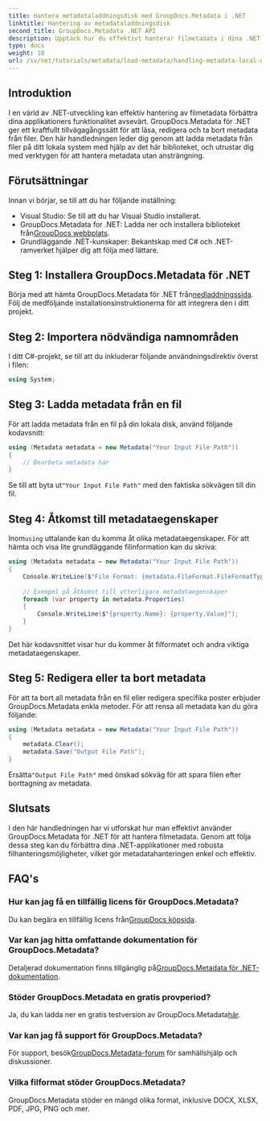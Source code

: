 ```yaml
---
title: Hantera metadataladdningsdisk med GroupDocs.Metadata i .NET
linktitle: Hantering av metadataladdningsdisk
second_title: GroupDocs.Metadata .NET API
description: Upptäck hur du effektivt hanterar filmetadata i dina .NET-applikationer med hjälp av GroupDocs.Metadata. Den här omfattande guiden leder dig genom installationsprocessen och kommer åt metadataegenskaper.
type: docs
weight: 10
url: /sv/net/tutorials/metadata/load-metadata/handling-metadata-local-disk/
---
```

## Introduktion

I en värld av .NET-utveckling kan effektiv hantering av filmetadata förbättra dina applikationers funktionalitet avsevärt. GroupDocs.Metadata för .NET ger ett kraftfullt tillvägagångssätt för att läsa, redigera och ta bort metadata från filer. Den här handledningen leder dig genom att ladda metadata från filer på ditt lokala system med hjälp av det här biblioteket, och utrustar dig med verktygen för att hantera metadata utan ansträngning.

## Förutsättningar

Innan vi börjar, se till att du har följande inställning:

- Visual Studio: Se till att du har Visual Studio installerat.
-  GroupDocs.Metadata for .NET: Ladda ner och installera biblioteket från[GroupDocs webbplats](https://releases.groupdocs.com/metadata/net/).
- Grundläggande .NET-kunskaper: Bekantskap med C# och .NET-ramverket hjälper dig att följa med lättare.

## Steg 1: Installera GroupDocs.Metadata för .NET

 Börja med att hämta GroupDocs.Metadata för .NET från[nedladdningssida](https://releases.groupdocs.com/metadata/net/). Följ de medföljande installationsinstruktionerna för att integrera den i ditt projekt.

## Steg 2: Importera nödvändiga namnområden

I ditt C#-projekt, se till att du inkluderar följande användningsdirektiv överst i filen:

```csharp
using System;
```

## Steg 3: Ladda metadata från en fil

För att ladda metadata från en fil på din lokala disk, använd följande kodavsnitt:

```csharp
using (Metadata metadata = new Metadata("Your Input File Path"))
{
    // Bearbeta metadata här
}
```

 Se till att byta ut`"Your Input File Path"` med den faktiska sökvägen till din fil.

## Steg 4: Åtkomst till metadataegenskaper

 Inom`using` uttalande kan du komma åt olika metadataegenskaper. För att hämta och visa lite grundläggande filinformation kan du skriva:

```csharp
using (Metadata metadata = new Metadata("Your Input File Path"))
{
    Console.WriteLine($"File Format: {metadata.FileFormat.FileFormatType}");
    
    // Exempel på åtkomst till ytterligare metadataegenskaper
    foreach (var property in metadata.Properties)
    {
        Console.WriteLine($"{property.Name}: {property.Value}");
    }
}
```

Det här kodavsnittet visar hur du kommer åt filformatet och andra viktiga metadataegenskaper. 

## Steg 5: Redigera eller ta bort metadata

För att ta bort all metadata från en fil eller redigera specifika poster erbjuder GroupDocs.Metadata enkla metoder. För att rensa all metadata kan du göra följande:

```csharp
using (Metadata metadata = new Metadata("Your Input File Path"))
{
    metadata.Clear();
    metadata.Save("Output File Path");
}
```

 Ersätta`"Output File Path"` med önskad sökväg för att spara filen efter borttagning av metadata.

## Slutsats

I den här handledningen har vi utforskat hur man effektivt använder GroupDocs.Metadata för .NET för att hantera filmetadata. Genom att följa dessa steg kan du förbättra dina .NET-applikationer med robusta filhanteringsmöjligheter, vilket gör metadatahanteringen enkel och effektiv.

## FAQ's

### Hur kan jag få en tillfällig licens för GroupDocs.Metadata?
 Du kan begära en tillfällig licens från[GroupDocs köpsida](https://purchase.groupdocs.com/temporary-license/).

### Var kan jag hitta omfattande dokumentation för GroupDocs.Metadata?
 Detaljerad dokumentation finns tillgänglig på[GroupDocs.Metadata för .NET-dokumentation](https://reference.groupdocs.com/metadata/net/).

### Stöder GroupDocs.Metadata en gratis provperiod?
Ja, du kan ladda ner en gratis testversion av GroupDocs.Metadata[här](https://releases.groupdocs.com/).

### Var kan jag få support för GroupDocs.Metadata?
 För support, besök[GroupDocs.Metadata-forum](https://forum.groupdocs.com/c/metadata/14) för samhällshjälp och diskussioner.

### Vilka filformat stöder GroupDocs.Metadata?
GroupDocs.Metadata stöder en mängd olika format, inklusive DOCX, XLSX, PDF, JPG, PNG och mer.